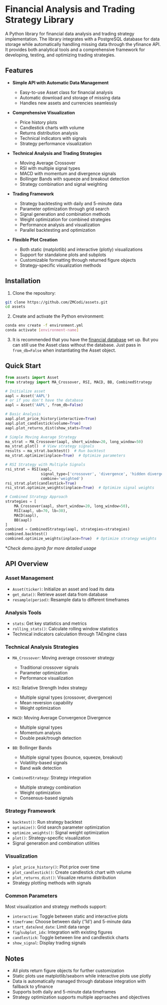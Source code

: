 # Financial Analysis and Trading Strategy Library

A Python library for financial data analysis and trading strategy implementation. The library integrates with a PostgreSQL database for data storage while automatically handling missing data through the yfinance API. It provides both analytical tools and a comprehensive framework for developing, testing, and optimizing trading strategies.

## Features

- **Simple API with Automatic Data Management**
  - Easy-to-use Asset class for financial analysis
  - Automatic download and storage of missing data
  - Handles new assets and currencies seamlessly

- **Comprehensive Visualization**
  - Price history plots
  - Candlestick charts with volume
  - Returns distribution analysis
  - Technical indicators with signals
  - Strategy performance visualization

- **Technical Analysis and Trading Strategies**
  - Moving Average Crossover
  - RSI with multiple signal types
  - MACD with momentum and divergence signals
  - Bollinger Bands with squeeze and breakout detection
  - Strategy combination and signal weighting

- **Trading Framework**
  - Strategy backtesting with daily and 5-minute data
  - Parameter optimization through grid search
  - Signal generation and combination methods
  - Weight optimization for combined strategies
  - Performance analysis and visualization
  - Parallel backtesting and optimization

- **Flexible Plot Creation**
  - Both static (matplotlib) and interactive (plotly) visualizations
  - Support for standalone plots and subplots
  - Customizable formatting through returned figure objects
  - Strategy-specific visualization methods

## Installation

1. Clone the repository:
```bash
git clone https://github.com/ZMCodi/assets.git
cd assets
```

2. Create and activate the Python environment:
```bash
conda env create -f environment.yml
conda activate [environment-name]
```

3. It is recommended that you have the [financial database](https://github.com/ZMCodi/stock-db) set up. But you can still use the Asset class without the database. Just pass in `from_db=False` when instantiating the Asset object.

## Quick Start

```python
from assets import Asset
from strategy import MA_Crossover, RSI, MACD, BB, CombinedStrategy

# Initialize asset
aapl = Asset('AAPL')
# or if you don't have the database
aapl = Asset('AAPL', from_db=False)

# Basic Analysis
aapl.plot_price_history(interactive=True)
aapl.plot_candlestick(volume=True)
aapl.plot_returns_dist(show_stats=True)

# Simple Moving Average Strategy
ma_strat = MA_Crossover(aapl, short_window=20, long_window=50)
ma_strat.plot()  # View strategy signals
results = ma_strat.backtest()  # Run backtest
ma_strat.optimize(inplace=True)  # Optimize parameters

# RSI Strategy with Multiple Signals
rsi_strat = RSI(aapl, 
                signal_type=['crossover', 'divergence', 'hidden divergence'],
                combine='weighted')
rsi_strat.plot(candlestick=True)
rsi_strat.optimize_weights(inplace=True)  # Optimize signal weights

# Combined Strategy Approach
strategies = [
    MA_Crossover(aapl, short_window=20, long_window=50),
    RSI(aapl, ub=70, lb=30),
    MACD(aapl),
    BB(aapl)
]
combined = CombinedStrategy(aapl, strategies=strategies)
combined.backtest()
combined.optimize_weights(inplace=True)  # Optimize strategy weights

```

\**Check demo.ipynb for more detailed usage*

## API Overview

### Asset Management
- `Asset(ticker)`: Initialize an asset and load its data
- `get_data()`: Retrieve asset data from database
- `resample(period)`: Resample data to different timeframes

### Analysis Tools
- `stats`: Get key statistics and metrics
- `rolling_stats()`: Calculate rolling window statistics
- Technical indicators calculation through TAEngine class

### Technical Analysis Strategies
- `MA_Crossover`: Moving average crossover strategy
  - Traditional crossover signals
  - Parameter optimization
  - Performance visualization

- `RSI`: Relative Strength Index strategy
  - Multiple signal types (crossover, divergence)
  - Mean reversion capability
  - Weight optimization

- `MACD`: Moving Average Convergence Divergence
  - Multiple signal types
  - Momentum analysis
  - Double peak/trough detection

- `BB`: Bollinger Bands
  - Multiple signal types (bounce, squeeze, breakout)
  - Volatility-based signals
  - Band walk detection

- `CombinedStrategy`: Strategy integration
  - Multiple strategy combination
  - Weight optimization
  - Consensus-based signals

### Strategy Framework
- `backtest()`: Run strategy backtest
- `optimize()`: Grid search parameter optimization
- `optimize_weights()`: Signal weight optimization
- `plot()`: Strategy-specific visualization
- Signal generation and combination utilities

### Visualization
- `plot_price_history()`: Plot price over time
- `plot_candlestick()`: Create candlestick chart with volume
- `plot_returns_dist()`: Visualize returns distribution
- Strategy plotting methods with signals

### Common Parameters
Most visualization and strategy methods support:
- `interactive`: Toggle between static and interactive plots
- `timeframe`: Choose between daily ('1d') and 5-minute data
- `start_date`/`end_date`: Limit data range
- `fig`/`subplot_idx`: Integration with existing figures
- `candlestick`: Toggle between line and candlestick charts
- `show_signal`: Display trading signals

## Notes

- All plots return figure objects for further customization
- Static plots use matplotlib/seaborn while interactive plots use plotly
- Data is automatically managed through database integration with fallback to yfinance
- Supports both daily and 5-minute data timeframes
- Strategy optimization supports multiple approaches and objectives
